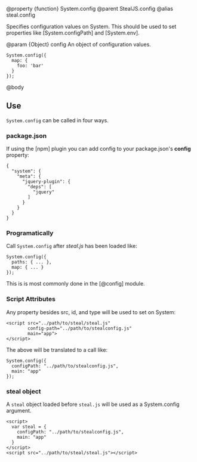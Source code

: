 @property {function} System.config
@parent StealJS.config
@alias steal.config

Specifies configuration values on System. This should be used to
set properties like [System.configPath] and [System.env].

@param {Object} config An object of configuration values.

```
System.config({
  map: {
    foo: 'bar'
  }
});
```

@body

## Use

`System.config` can be called in four ways.

### package.json

If using the [npm] plugin you can add config to your package.json's **config** property:

```
{
  "system": {
    "meta": {
      "jquery-plugin": {
        "deps": [
          "jquery"
        ]
      }
    }
  }
}
```

### Programatically

Call `System.config` after _steal.js_ has been loaded like:

    System.config({
      paths: { ... },
      map: { ... }
    });

This is is most commonly done in the [@config] module.

### Script Attributes

Any property besides src, id, and type will be used to set on System:

    <script src="../path/to/steal/steal.js"
            config-path="../path/to/stealconfig.js"
            main="app">
    </script>

The above will be translated to a call like:

```
System.config({
  configPath: "../path/to/stealconfig.js",
  main: "app"
});
```

### steal object

A `steal` object loaded before `steal.js` will be used as a System.config argument.

    <script>
      var steal = {
        configPath: "../path/to/stealconfig.js",
        main: "app"
      }
    </script>
    <script src="../path/to/steal/steal.js"></script>
